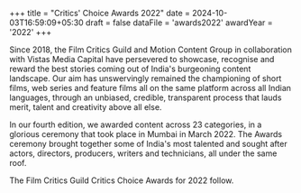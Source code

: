 +++
title = "Critics' Choice Awards 2022"
date = 2024-10-03T16:59:09+05:30
draft = false
dataFile = 'awards2022'
awardYear = '2022'
+++

Since 2018, the Film Critics Guild and Motion Content Group in collaboration with Vistas Media Capital have persevered to showcase, recognise and reward the best stories coming out of India's burgeoning content landscape. Our aim has unswervingly remained the championing of short films, web series and feature films all on the same platform across all Indian languages, through an unbiased, credible, transparent process that lauds merit, talent and creativity above all else.

In our fourth edition, we awarded content across 23 categories, in a glorious ceremony that took place in Mumbai in March 2022. The Awards ceremony brought together some of India's most talented and sought after actors, directors, producers, writers and technicians, all under the same roof.

The Film Critics Guild Critics Choice Awards for 2022 follow.
